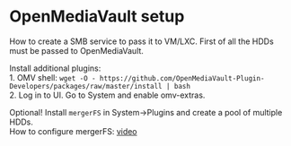 # OpenMediaVault setup
<p align="left">
  How to create a SMB service to pass it to VM/LXC. First of all the HDDs must be passed to OpenMediaVault.
</p>
<p align="left">
   Install additional plugins: </br>
  1. OMV shell: <code>wget -O - https://github.com/OpenMediaVault-Plugin-Developers/packages/raw/master/install | bash</code> </br>
  2. Log in to UI. Go to System and enable omv-extras.
</p>
<p align="left">
  Optional! Install <code>mergerFS</code> in System->Plugins and create a pool of multiple HDDs. </br>
  How to configure mergerFS: <a href="https://youtu.be/Y3yF1Rsu7ow?t=1118">video</a>
</p>

